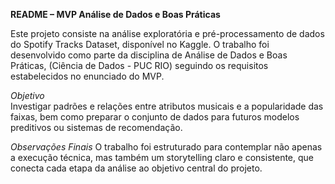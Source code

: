 **README – MVP Análise de Dados e Boas Práticas**

Este projeto consiste na análise exploratória e pré-processamento de dados do Spotify Tracks Dataset, disponível no Kaggle. O trabalho foi desenvolvido como parte da disciplina de Análise de Dados e Boas Práticas, (Ciência de Dados - PUC RIO) seguindo os requisitos estabelecidos no enunciado do MVP.

*Objetivo*         
Investigar padrões e relações entre atributos musicais e a popularidade das faixas, bem como preparar o conjunto de dados para futuros modelos preditivos ou sistemas de recomendação.

*Observações Finais*
O trabalho foi estruturado para contemplar não apenas a execução técnica, mas também um storytelling claro e consistente, que conecta cada etapa da análise ao objetivo central do projeto.
